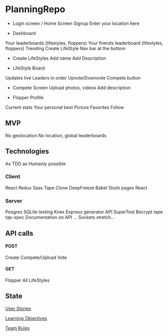 # PlanningRepo

+ Login screen / Home Screen
Signup
  Enter your location here

+ Dashboard

Your leaderboards (lifestyles, floppers)
Your friends leaderboard (lifestyles, floppers)
Trending
Create LifeStyle
Nav bar at the bottom

+ Create LifeStyles
Add name
Add Description

+ LifeStyle Board

Updates live
Leaders in order
Upvote/Downvote
Compete button

+ Compete Screen
Upload photos, videos
Add description

+ Flopper Profile

Current stats
Your personal best
Picture
Favorites
Follow


## MVP
No geolocation
No location, global leaderboards

## Technologies
As TDD as Humanly possible

### Client
React
Redux
Sass
Tape
Clone
DeepFreeze
Babel
Slush pages React

### Server
Posgres
SQLite testing
Knex
Express generator API
SuperTest
Becrypt
tape
tap-spec
Documentation on API
... Sockets stretch...

## API calls

#### POST
Create
Compete/Upload
Vote

#### GET
Flopper
All LifeStyles

## State

[User Stories](userStories.md)

[Learning Objectives](learningObjectives.md)

[Team Rules](teamRules.md)
